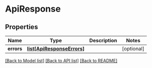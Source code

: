 # ApiResponse

## Properties
Name | Type | Description | Notes
------------ | ------------- | ------------- | -------------
**errors** | [**list[ApiResponseErrors]**](ApiResponseErrors.md) |  | [optional] 

[[Back to Model list]](../README.md#documentation-for-models) [[Back to API list]](../README.md#documentation-for-api-endpoints) [[Back to README]](../README.md)


